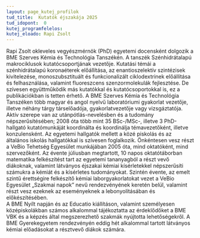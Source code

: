 ```yaml
---
layout: page_kutej_profilok
tud_title:  Kutatók éjszakája 2025
tud_idopont:  0
kutej_programfelelos: 
kutej_eloado: Rapi Zsolt
---
```


Rapi Zsolt okleveles vegyészmérnök (PhD) egyetemi docensként dolgozik a BME Szerves Kémia és Technológia Tanszékén. 
A tanszék Szénhidrátalapú makrociklusok kutatócsoportjának vezetője. Kutatási témái a szénhidrátalapú koronaéterek előállítása, az enantioszelektív szintézisek kivitelezése, monoszubsztituált és funkcionalizált ciklodextrinek előállítása és felhasználása, valamint fluoreszcens szenzormolekulák fejlesztése. De szívesen együttműködik más kutatókkal és kutatócsoportokkal is, ez a publikációkban is tetten érhető.
A BME Szerves Kémia és Technológia Tanszéken több magyar és angol nyelvű laboratóriumi gyakorlat vezetője, illetve néhány tárgy társelőadója, gyakorlatvezetője vagy vizsgáztatója. 
Aktív szerepe van az utánpótlás-nevelésben és a tudomány népszerűsítésében; 2008 óta több mint 35 BSc-/MSc-, illetve 3 PhD-hallgató kutatómunkáját koordinálta és koordinálja témavezetőként, illetve konzulensként. 
Az egyetemi hallgatók mellett a közé piskolás és az általános iskolás hallgatókkal is szívesen foglalkozik. Önkéntesen vesz részt a VeBio Tehetség Egyesület munkájában 2005 óta, mind oktatóként, mind szervezőként. 
Az évente júliusban megtartott, 10 napos oktatótáborban matematika felkészítést tart az egyetemi tananyagból a részt vevő diákoknak, valamint látványos éjszakai kémiai kísérletekkel népszerűsíti számukra a kémiát és a kísérletes tudományokat. Szintén évente, az emelt szintű érettségire felkészítő kémiai laborgyakorlatokat vezet a VeBio Egyesület „Szakmai napok” nevű rendezvényének keretén belül, valamint részt vesz ezeknek az eseményeknek a lebonyolításában és előkészítésében.  
A BME Nyílt napján és az Educatio kiállításon, valamint személyesen középiskolákban számos alkalommal tájékoztatta az érdeklődőket a BME VBK és a képzés által megszerezhető szakmák nyújtotta lehetőségekről. 
A BME Gyerekegyetem rendezvényén eddig hét alkalommal tartott látványos kémiai előadásokat a résztvevő diákok számára. 
